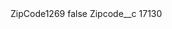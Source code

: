 <?xml version="1.0" encoding="UTF-8"?>
<CustomMetadata xmlns="http://soap.sforce.com/2006/04/metadata" xmlns:xsi="http://www.w3.org/2001/XMLSchema-instance" xmlns:xsd="http://www.w3.org/2001/XMLSchema">
    <label>ZipCode1269</label>
    <protected>false</protected>
    <values>
        <field>Zipcode__c</field>
        <value xsi:type="xsd:string">17130</value>
    </values>
</CustomMetadata>
